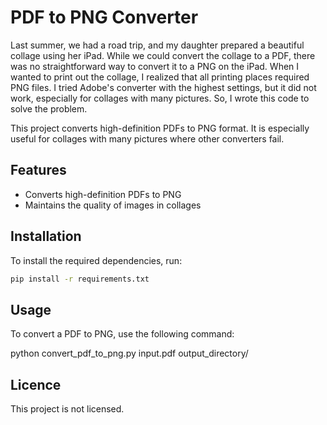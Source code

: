 # PDF to PNG Converter

Last summer, we had a road trip, and my daughter prepared a beautiful collage using her iPad. While we could convert the collage to a PDF, there was no straightforward way to convert it to a PNG on the iPad. When I wanted to print out the collage, I realized that all printing places required PNG files. I tried Adobe's converter with the highest settings, but it did not work, especially for collages with many pictures. So, I wrote this code to solve the problem.

This project converts high-definition PDFs to PNG format. It is especially useful for collages with many pictures where other converters fail.

## Features

- Converts high-definition PDFs to PNG
- Maintains the quality of images in collages

## Installation

To install the required dependencies, run:

```bash
pip install -r requirements.txt
```

## Usage

To convert a PDF to PNG, use the following command:

python convert_pdf_to_png.py input.pdf output_directory/

## Licence

This project is not licensed.
